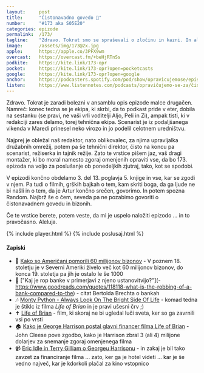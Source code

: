 ```yaml
---
layout: 	post
title:  	"Čistonavadno govedo 🐂"
number: 	"#173 aka S05E20"
categories:	epizode
permalink:	/173/
tagline: 	"Zdravo. Tokrat smo se spraševali o zločinu in kazni. In ali je strelski vod poštena kazen za direktorje zavarovalnic (ali bank)? In tudi, da je čas, da nekdo prevzame svoj del odgovornosti."
image:		/assets/img/173@2x.jpg
apple:		https://apple.co/3PFX9wm
overcast:	https://overcast.fm/+beHjRTnSs
podkite:	https://kite.link/173-opr
pocket:		https://kite.link/173-opr?open=pocketcasts
google:		https://kite.link/173-opr?open=google
anchor:		https://podcasters.spotify.com/pod/show/opravicujemose/episodes/istonavadno-govedo-e29e7p8
listen:		https://www.listennotes.com/podcasts/opravičujemo-se-za/čistonavadno-govedo-EaWPnlN_1z-/embed/
---
```


Zdravo. Tokrat je zaradi bolezni v ansamblu opis epizode malce drugačen. Namreč: konec tedna se je ekipa, ki skrbi, da to podkast pride v eter, dobila na sestanku (se pravi, ne vaši vrli voditelji Aljo, Peli in Zi), ampak tisti, ki v redakciji zares delamo, torej tehnična ekipa. Scenarist je iz podaljšanega vikenda v Maredi prinesel neko virozo in jo podelil celotnem uredništvu. 

Najprej je obležal naš redaktor, nato oblikovalec, za njima upravljalka družabnih omrežij, potem pa še tehnični direktor, čisto na koncu pa scenarist, režiserka in tajnik režije. Zato te vrstice pišem jaz, vaš dragi montažer, ki bo moral namesto zgoraj omenjenih opraviti vse, da bo 173. epizoda na voljo za poslušanje ob ponedeljkih zjutraj, tako, kot se spodobi. 

V epizodi končno obdelamo 3. del 13. poglavja 5. knjige in vse, kar se zgodi v njem. Pa tudi o filmih, grških bajkah o tem, kam skriti boga, da ga ljude ne bi našli in o tem, da je Artur končno srečen, govorimo. In potem spozna Random. Najbrž še o čem, seveda pa ne pozabimo govoriti o čistonavadnem govedu in bizonih. 

Če te vrstice berete, potem veste, da mi je uspelo naložiti epizodo ... in to pravočasno. Aleluja. 

{% include player.html %}
{% include poslusaj.html %}

<!--break-->

#### Zapiski

- 🦬 [Kako so Američani pomorili 60 milijonov bizonov](https://www.youtube.com/watch?v=-IgvgvDbG-Q) - V poznem 18. stoletju je v Severni Ameriki živelo več kot 60 milijonov bizonov, do konca 19. stoletja pa jih je ostalo le še 1000 
- 🏦 ["Kaj je rop banke v primerjavi z njeno ustanovitvijo?"](- https://www.goodreads.com/quotes/118118-what-is-the-robbing-of-a-bank-compared-to-the) - citat Bertolda Brechta o bankah 
- 🎶 [Monty Python - Always Look On The Bright Side Of Life](https://www.youtube.com/watch?v=X_-q9xeOgG4) - komad tedna je štiklc iz filma _Life of Brian_ in je pravi ušesni črv ;)
- ✝️ [Life of Brian](https://www.imdb.com/title/tt0079470/) - film, ki skoraj ne bi ugledal luči sveta, ker so ga zavrnili vsi po vrsti 
- 🏠 [Kako je George Harrison postal glavni financer filma Life of Brian](https://youtu.be/rrka-BeIeL0?si=fjuYS-XjLiWcUAF0&t=90) - John Cleese pove zgodbo, kako je Harrison zbral 3 (ali 4) milijone dolarjev za snemanje zgoraj omenjenega filma 
- 📹 [Eric Idle in Terry Gilliam o Georgeu Harrisonu](https://www.youtube.com/watch?v=rDFdcfRAaCg) - in zakaj je bil tako zavzet za financiranje filma ... zato, ker ga je hotel videti ... kar je še vedno največ, kar je kdorkoli plačal za kino vstopnico 
